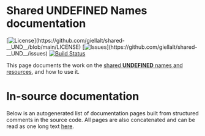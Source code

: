 # Shared __UNDEFINED__ Names documentation

[![License](https://img.shields.io/github/license/giellalt/shared-__UND__)](https://github.com/giellalt/shared-__UND__/blob/main/LICENSE)
[![Issues](https://img.shields.io/github/issues/giellalt/shared-__UND__)](https://github.com/giellalt/shared-__UND__/issues)
[![Build Status](https://divvun-tc.thetc.se/api/github/v1/repository/giellalt/shared-__UND__/main/badge.svg)](https://github.com/giellalt/shared-__UND__/actions)

This page documents the work on the [shared __UNDEFINED__ names and resources](http://github.com/giellalt/shared-__UND__), and how to use it.

# In-source documentation

Below is an autogenerated list of documentation pages built from structured comments in the source code. All pages are also concatenated and can be read as one long text [here](shared-__UND__.md).
